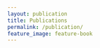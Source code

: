 ```yaml
---
layout: publication
title: Publications
permalink: /publication/
feature_image: feature-book
---
```

